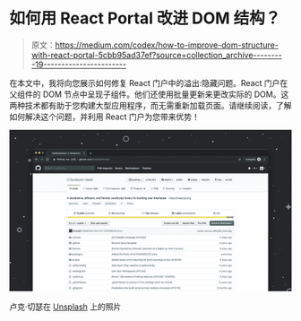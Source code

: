 # 如何用 React Portal 改进 DOM 结构？

> 原文：<https://medium.com/codex/how-to-improve-dom-structure-with-react-portal-5cbb95ad37ef?source=collection_archive---------19----------------------->

在本文中，我将向您展示如何修复 React 门户中的溢出:隐藏问题。React 门户在父组件的 DOM 节点中呈现子组件。他们还使用批量更新来更改实际的 DOM。这两种技术都有助于您构建大型应用程序，而无需重新加载页面。请继续阅读，了解如何解决这个问题，并利用 React 门户为您带来优势！

![](img/8aaad6801cf1878d167101d7cb0dbc2f.png)

卢克·切瑟在 [Unsplash](https://unsplash.com?utm_source=medium&utm_medium=referral) 上的照片